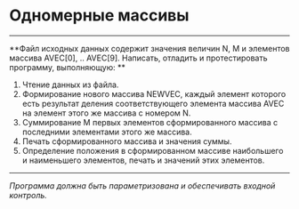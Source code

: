 # Одномерные массивы

---

**Файл исходных данных содержит значения величин N, M и элементов массива AVEC[0], .. AVEC[9]. Написать, отладить и протестировать программу, выполняющую: **

1. Чтение данных из файла.
2. Формирование нового массива NEWVEC, каждый элемент которого есть результат деления соответствующего элемента массива AVEC на элемент этого же массива с номером N.
3. Суммирование M первых элементов сформированного массива с последними элементами этого же массива.
4. Печать сформированного массива и значения суммы.
5. Определение положения в сформированном массиве наибольшего и наименьшего элементов, печать и значений этих элементов.

---

*Программа должна быть параметризована и обеспечивать входной контроль.*
